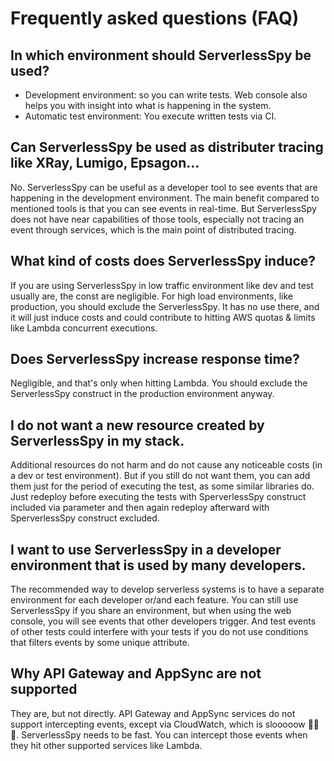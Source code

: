 # Frequently asked questions (FAQ)

## In which environment should ServerlessSpy be used?
 - Development environment: so you can write tests. Web console also helps you with insight into what is happening in the system.
 - Automatic test environment: You execute written tests via CI.

 ## Can ServerlessSpy be used as distributer tracing like XRay, Lumigo, Epsagon...
No. ServerlessSpy can be useful as a developer tool to see events that are happening in the development environment. The main benefit compared to mentioned tools is that you can see events in real-time. But ServerlessSpy does not have near capabilities of those tools, especially not tracing an event through services, which is the main point of distributed tracing.

## What kind of costs does ServerlessSpy induce?
If you are using ServerlessSpy in low traffic environment like dev and test usually are, the const are negligible. For high load environments, like production, you should exclude the ServerlessSpy. It has no use there, and it will just induce costs and could contribute to hitting AWS quotas & limits like Lambda concurrent executions.

## Does ServerlessSpy increase response time?
Negligible, and that's only when hitting Lambda. You should exclude the ServerlessSpy construct in the production environment anyway.

## I do not want a new resource created by ServerlessSpy in my stack.
Additional resources do not harm and do not cause any noticeable costs (in a dev or test environment). But if you still do not want them, you can add them just for the period of executing the test, as some similar libraries do. Just redeploy before executing the tests with SperverlessSpy construct included via parameter and then again redeploy afterward with SperverlessSpy construct excluded.

## I want to use ServerlessSpy in a developer environment that is used by many developers.
The recommended way to develop serverless systems is to have a separate environment for each developer or/and each feature. You can still use ServerlessSpy if you share an environment, but when using the web console, you will see events that other developers trigger. And test events of other tests could interfere with your tests if you do not use conditions that filters events by some unique attribute.

## Why API Gateway and AppSync are not supported
They are, but not directly. API Gateway and AppSync services do not support intercepting events, except via CloudWatch, which is slooooow 🐌🐌🐌. ServerlessSpy needs to be fast. You can intercept those events when they hit other supported services like Lambda.
